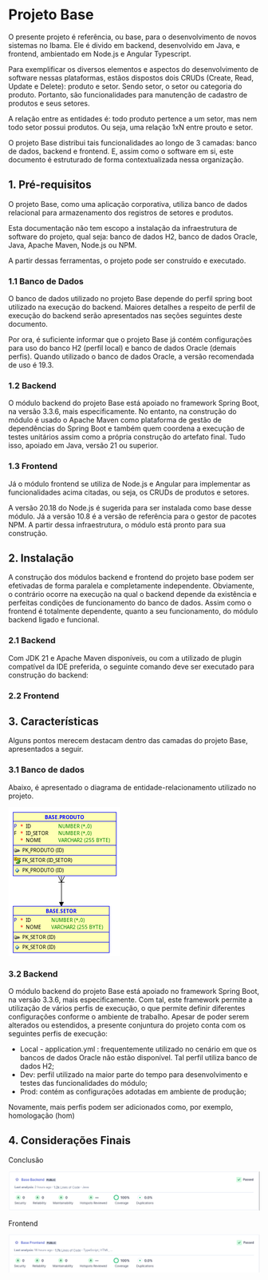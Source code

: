 # Projeto Base

O presente projeto é referência, ou base, para o desenvolvimento de novos sistemas no Ibama. Ele é divido em backend, desenvolvido em Java, e frontend, ambientado em Node.js e Angular Typescript.

Para exemplificar os diversos elementos e aspectos do desenvolvimento de software nessas plataformas, estãos dispostos dois CRUDs (Create, Read, Update e Delete): produto e setor. Sendo setor, o setor ou categoria do produto. Portanto, são funcionalidades para manutenção de cadastro de produtos e seus setores.

A relação entre as entidades é: todo produto pertence a um setor, mas nem todo setor possui produtos. Ou seja, uma relação 1xN entre prouto e setor.

O projeto Base distribui tais funcionalidades ao longo de 3 camadas: banco de dados, backend e frontend. E, assim como o software em si, este documento é estruturado de forma contextualizada nessa organização.

## 1. Pré-requisitos

O projeto Base, como uma aplicação corporativa, utiliza banco de dados relacional para armazenamento dos registros de setores e produtos.

Esta documentação não tem escopo a instalação da infraestrutura de software do projeto, qual seja: banco de dados H2, banco de dados Oracle, Java, Apache Maven, Node.js ou NPM.

A partir dessas ferramentas, o projeto pode ser construído e executado.

### 1.1 Banco de Dados

O banco de dados utilizado no projeto Base depende do perfil spring boot utilizado na execução do backend. Maiores detalhes a respeito de perfil de execução do backend serão apresentados nas seções seguintes deste documento.

Por ora, é suficiente informar que o projeto Base já contém configurações para uso do banco H2 (perfil local) e banco de dados Oracle (demais perfis). Quando utilizado o banco de dados Oracle, a versão recomendada de uso é 19.3.

### 1.2 Backend

O módulo backend do projeto Base está apoiado no framework Spring Boot, na versão 3.3.6, mais especificamente. No entanto, na construção do módulo é usado o Apache Maven como plataforma de gestão de dependências do Spring Boot e também quem coordena a execução de testes unitários assim como a própria construção do artefato final. Tudo isso, apoiado em Java, versão 21 ou superior.

### 1.3 Frontend

Já o módulo frontend se utiliza de Node.js e Angular para implementar as funcionalidades acima citadas, ou seja, os CRUDs de produtos e setores.

A versão 20.18 do Node.js é sugerida para ser instalada como base desse módulo. Já a versão 10.8 é a versão de referência para o gestor de pacotes NPM. A partir dessa infraestrutura, o módulo está pronto para sua construção.

## 2. Instalação

A construção dos módulos backend e frontend do projeto base podem ser efetivadas de forma paralela e completamente independente. Obviamente, o contrário ocorre na execução na qual o backend depende da existência e perfeitas condições de funcionamento do banco de dados. Assim como o frontend é totalmente dependente, quanto a seu funcionamento, do módulo backend ligado e funcional.

### 2.1 Backend

Com JDK 21 e Apache Maven disponíveis, ou com a utilizado de plugin compatível da IDE preferida, o seguinte comando deve ser executado para construção do backend:



### 2.2 Frontend

## 3. Características

Alguns pontos merecem destacam dentro das camadas do projeto Base, apresentados a seguir.

### 3.1 Banco de dados


Abaixo, é apresentado o diagrama de entidade-relacionamento utilizado no projeto.

![!](assets/er.png)


### 3.2 Backend

O módulo backend do projeto Base está apoiado no framework Spring Boot, na versão 3.3.6, mais especificamente. Com tal, este framework permite a utilização de vários perfis de execução, o que permite definir diferentes configurações conforme o ambiente de trabalho. Apesar de poder serem alterados ou estendidos, a presente conjuntura do projeto conta com os seguintes perfis de execução:

- Local - application.yml : frequentemente utilizado no cenário em que os bancos de dados Oracle não estão disponível. Tal perfil utiliza banco de dados H2;
- Dev: perfil utilizado na maior parte do tempo para desenvolvimento e testes das funcionalidades do módulo;
- Prod: contém as configurações adotadas em ambiente de produção;

Novamente, mais perfis podem ser adicionados como, por exemplo, homologação (hom)

## 4. Considerações Finais

Conclusão

![!](assets/indicador-qualidade-backend.png)

Frontend

![!](assets/indicador-qualidade-frontend.png)
